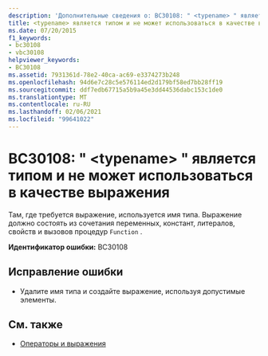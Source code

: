 ```yaml
---
description: 'Дополнительные сведения о: BC30108: " <typename> " является типом и не может использоваться в качестве выражения'
title: <typename> является типом и не может использоваться в качестве выражения
ms.date: 07/20/2015
f1_keywords:
- bc30108
- vbc30108
helpviewer_keywords:
- BC30108
ms.assetid: 7931361d-78e2-40ca-ac69-e3374273b248
ms.openlocfilehash: 94d6e7c28c5e576114ed2d179bf58ed7bb28ff19
ms.sourcegitcommit: ddf7edb67715a5b9a45e3dd44536dabc153c1de0
ms.translationtype: MT
ms.contentlocale: ru-RU
ms.lasthandoff: 02/06/2021
ms.locfileid: "99641022"
---
```

# <a name="bc30108-typename-is-a-type-and-cannot-be-used-as-an-expression"></a>BC30108: " \<typename> " является типом и не может использоваться в качестве выражения

Там, где требуется выражение, используется имя типа. Выражение должно состоять из сочетания переменных, констант, литералов, свойств и вызовов процедур `Function` .

 **Идентификатор ошибки:** BC30108

## <a name="to-correct-this-error"></a>Исправление ошибки

- Удалите имя типа и создайте выражение, используя допустимые элементы.

## <a name="see-also"></a>См. также

- [Операторы и выражения](../../programming-guide/language-features/operators-and-expressions/index.md)
